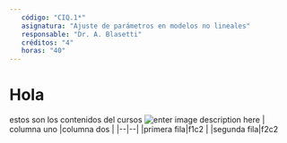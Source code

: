 ```yaml
---
   código: "CIQ.1*"
   asignatura: "Ajuste de parámetros en modelos no lineales"
   responsable: "Dr. A. Blasetti"
   créditos: "4"
   horas: "40"
---
```

# Hola
estos son los contenidos del cursos
![enter image description here](https://i1.wp.com/diariocronica.com.ar/wp-content/uploads/2018/11/borrador-autom%C3%A1tico-133.jpg?fit=1200,800&ssl=1)
| columna uno |columna dos  |
|--|--|
|primera fila|f1c2  |
|segunda fila|f2c2

<!--stackedit_data:
eyJoaXN0b3J5IjpbMTg3MDAwMzk4LDE2MzQzNTA0NTIsNjU1NT
E2MjYxXX0=
-->